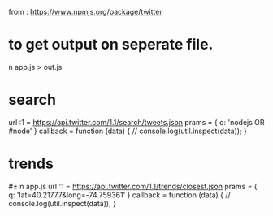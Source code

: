 from :   https://www.npmjs.org/package/twitter

# to get output on seperate file. 
n app.js > out.js


# search

 url :1 =  https://api.twitter.com/1.1/search/tweets.json
 prams =  { q: 'nodejs OR #node' }
 callback =  function (data) {
    // console.log(util.inspect(data));
}

# trends

#± n app.js
url :1 =  https://api.twitter.com/1.1/trends/closest.json
 prams =  { q: 'lat=40.21777&amp;long=-74.759361' }
 callback =  function (data) {
    // console.log(util.inspect(data));
}

